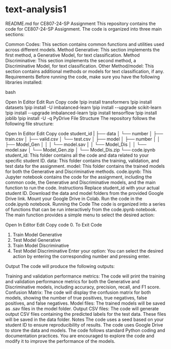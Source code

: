 # text-analysis1

README.md for CE807-24-SP Assignment
This repository contains the code for CE807-24-SP Assignment. The code is organized into three main sections:

Common Codes: This section contains common functions and utilities used across different models.
Method Generative: This section implements the first method, a Generative Model, for text classification.
Method Discriminative: This section implements the second method, a Discriminative Model, for text classification.
Other Method/model: This section contains additional methods or models for text classification, if any.
Requirements
Before running the code, make sure you have the following libraries installed:

bash

Open In Editor
Edit
Run
Copy code
!pip install transformers
!pip install datasets
!pip install -U imbalanced-learn
!pip install --upgrade scikit-learn
!pip install --upgrade imbalanced-learn
!pip install tensorflow
!pip install joblib
!pip install -U -q PyDrive
File Structure
The repository follows the following file structure:


Open In Editor
Edit
Copy code
student_id
  |
  ├── data
  │   └── number
  │       ├── train.csv
  │       ├── valid.csv
  │       └── test.csv
  │
  ├── model
  │   ├── number
  │   │   ├── Model_Gen
  │   │   │   └── model.sav
  │   │   └── Model_Dis
  │   │       └── model.sav
  │   └── Model_Gen.zip
  │   └── Model_Dis.zip
  └── code.ipynb
student_id: This folder contains all the code and data related to your specific student ID.
data: This folder contains the training, validation, and test data for the assignment.
model: This folder contains the trained models for both the Generative and Discriminative methods.
code.ipynb: This Jupyter notebook contains the code for the assignment, including the common code, the Generative and Discriminative models, and the main function to run the code.
Instructions
Replace student_id with your actual student ID.
Download the data and model folders from the provided Google Drive link.
Mount your Google Drive in Colab.
Run the code in the code.ipynb notebook.
Running the Code
The code is organized into a series of functions that can be run interactively from the code.ipynb notebook. The main function provides a simple menu to select the desired action:


Open In Editor
Edit
Copy code
0. To Exit Code
1. Train Model Generative
2. Test Model Generative
3. Train Model Discriminative
4. Test Model Discriminative
Enter your option:
You can select the desired action by entering the corresponding number and pressing enter.

Output
The code will produce the following outputs:

Training and validation performance metrics: The code will print the training and validation performance metrics for both the Generative and Discriminative models, including accuracy, precision, recall, and F1 score.
Confusion Matrix: The code will display the confusion matrix for both models, showing the number of true positives, true negatives, false positives, and false negatives.
Model files: The trained models will be saved as .sav files in the model folder.
Output CSV files: The code will generate output CSV files containing the predicted labels for the test data. These files will be saved in the data folder.
Notes
The code uses a seed based on your student ID to ensure reproducibility of results.
The code uses Google Drive to store the data and models.
The code follows standard Python coding and documentation practices.
You are encouraged to explore the code and modify it to improve the performance of the models.

